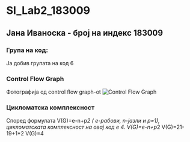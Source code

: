 # SI_Lab2_183009
## Јана Иваноска - број на индекс 183009
### Група на код:
Ја добив групата на код 6
### Control Flow Graph
Фотографија од control flow graph-ot
![Control Flow Graph](https://user-images.githubusercontent.com/63495041/84538035-2d942200-acf1-11ea-9153-a083bc32ffe7.jpg)
### Цикломатска комплексност
Според формулата V(G)=e-n+p*2 ( e-рабови, n-јазли и p=1), цикломатската комплексност на овај код е 4.
V(G)=e-n+p*2
V(G)=21-19+1*2
V(G)=4



  

